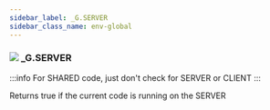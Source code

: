```yaml
---
sidebar_label: _G.SERVER
sidebar_class_name: env-global
---
```


### ![](/img/wiki/global.png) **_G**.SERVER

:::info
For SHARED code, just don't check for SERVER or CLIENT
:::

Returns true if the current code is running on the SERVER<br/>
